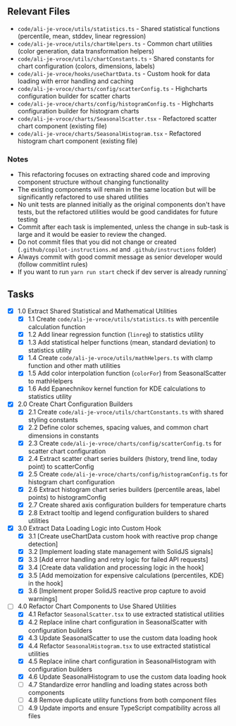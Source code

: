 ## Relevant Files

- `code/ali-je-vroce/utils/statistics.ts` - Shared statistical functions (percentile, mean, stddev, linear regression)
- `code/ali-je-vroce/utils/chartHelpers.ts` - Common chart utilities (color generation, data transformation helpers)
- `code/ali-je-vroce/utils/chartConstants.ts` - Shared constants for chart configuration (colors, dimensions, labels)
- `code/ali-je-vroce/hooks/useChartData.ts` - Custom hook for data loading with error handling and caching
- `code/ali-je-vroce/charts/config/scatterConfig.ts` - Highcharts configuration builder for scatter charts
- `code/ali-je-vroce/charts/config/histogramConfig.ts` - Highcharts configuration builder for histogram charts
- `code/ali-je-vroce/charts/SeasonalScatter.tsx` - Refactored scatter chart component (existing file)
- `code/ali-je-vroce/charts/SeasonalHistogram.tsx` - Refactored histogram chart component (existing file)

### Notes

- This refactoring focuses on extracting shared code and improving component structure without changing functionality
- The existing components will remain in the same location but will be significantly refactored to use shared utilities
- No unit tests are planned initially as the original components don't have tests, but the refactored utilities would be good candidates for future testing
- Commit after each task is implemented, unless the change in sub-task is large and it would be easier to review the changed.
- Do not commit files that you did not change or created (`.github/copilot-instructions.md` and `.github/instructions` folder)
- Always commit with good commit message as senior developer would (follow commitlint rules)
- If you want to run `yarn run start` check if dev server is already running`

## Tasks

- [x] 1.0 Extract Shared Statistical and Mathematical Utilities
  - [x] 1.1 Create `code/ali-je-vroce/utils/statistics.ts` with percentile calculation function
  - [x] 1.2 Add linear regression function (`linreg`) to statistics utility
  - [x] 1.3 Add statistical helper functions (mean, standard deviation) to statistics utility
  - [x] 1.4 Create `code/ali-je-vroce/utils/mathHelpers.ts` with clamp function and other math utilities
  - [x] 1.5 Add color interpolation function (`colorFor`) from SeasonalScatter to mathHelpers
  - [x] 1.6 Add Epanechnikov kernel function for KDE calculations to statistics utility
- [x] 2.0 Create Chart Configuration Builders
  - [x] 2.1 Create `code/ali-je-vroce/utils/chartConstants.ts` with shared styling constants
  - [x] 2.2 Define color schemes, spacing values, and common chart dimensions in constants
  - [x] 2.3 Create `code/ali-je-vroce/charts/config/scatterConfig.ts` for scatter chart configuration
  - [x] 2.4 Extract scatter chart series builders (history, trend line, today point) to scatterConfig
  - [x] 2.5 Create `code/ali-je-vroce/charts/config/histogramConfig.ts` for histogram chart configuration
  - [x] 2.6 Extract histogram chart series builders (percentile areas, label points) to histogramConfig
  - [x] 2.7 Create shared axis configuration builders for temperature charts
  - [x] 2.8 Extract tooltip and legend configuration builders to shared utilities
- [x] 3.0 Extract Data Loading Logic into Custom Hook
  - [x] 3.1 [Create useChartData custom hook with reactive prop change detection]
  - [x] 3.2 [Implement loading state management with SolidJS signals]
  - [x] 3.3 [Add error handling and retry logic for failed API requests]
  - [x] 3.4 [Create data validation and processing logic in the hook]
  - [x] 3.5 [Add memoization for expensive calculations (percentiles, KDE) in the hook]
  - [x] 3.6 [Implement proper SolidJS reactive prop capture to avoid warnings]
- [ ] 4.0 Refactor Chart Components to Use Shared Utilities
  - [x] 4.1 Refactor `SeasonalScatter.tsx` to use extracted statistical utilities
  - [x] 4.2 Replace inline chart configuration in SeasonalScatter with configuration builders
  - [x] 4.3 Update SeasonalScatter to use the custom data loading hook
  - [x] 4.4 Refactor `SeasonalHistogram.tsx` to use extracted statistical utilities
  - [x] 4.5 Replace inline chart configuration in SeasonalHistogram with configuration builders
  - [x] 4.6 Update SeasonalHistogram to use the custom data loading hook
  - [ ] 4.7 Standardize error handling and loading states across both components
  - [ ] 4.8 Remove duplicate utility functions from both component files
  - [ ] 4.9 Update imports and ensure TypeScript compatibility across all files

